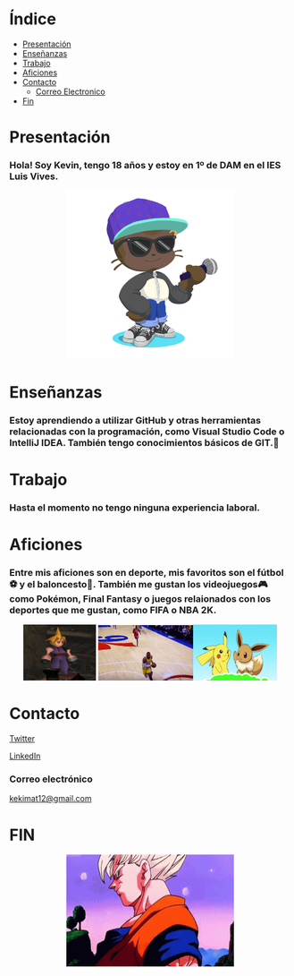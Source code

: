 # Índice

- [Presentación](#Presentación)
- [Enseñanzas](#Enseñanzas)
- [Trabajo](#trabajo)
- [Aficiones](#aficiones)
- [Contacto](#contacto)
  - [Correo Electronico](#correo-electrónico)
- [Fin](#fin)
# Presentación
### Hola! Soy Kevin, tengo 18 años y estoy en 1º de DAM en el IES Luis Vives. 

<p align="center">
  <img src="recursos/octocat-1665777722740.png" width="300px">
</p>

# Enseñanzas
### Estoy aprendiendo a utilizar GitHub y otras herramientas relacionadas con la programación, como Visual Studio Code o IntelliJ IDEA. También tengo conocimientos básicos de GIT.🙂

# Trabajo
### Hasta el momento no tengo ninguna experiencia laboral.

# Aficiones
### Entre mis aficiones son en deporte, mis favoritos son el fútbol⚽ y el baloncesto🏀. También me gustan los videojuegos🎮 como Pokémon, Final Fantasy o juegos relaionados con los deportes que me gustan, como FIFA o NBA 2K.

<p align="center">
  <img src="recursos/cloug.gif" width="130px" height="100px"> <img src="recursos/nba.gif" width="170px"><img src="recursos/pokemon.gif" width="150px" height="100">
</p>

# Contacto
[Twitter](https://twitter.com/KekiMatute)

[LinkedIn](https://www.linkedin.com/in/kevin-david-matute-obando-2230a3252/)

### Correo electrónico
kekimat12@gmail.com

# FIN
<center>
    <img src="recursos/ok.gif" width="300px" height="200">
</center>
